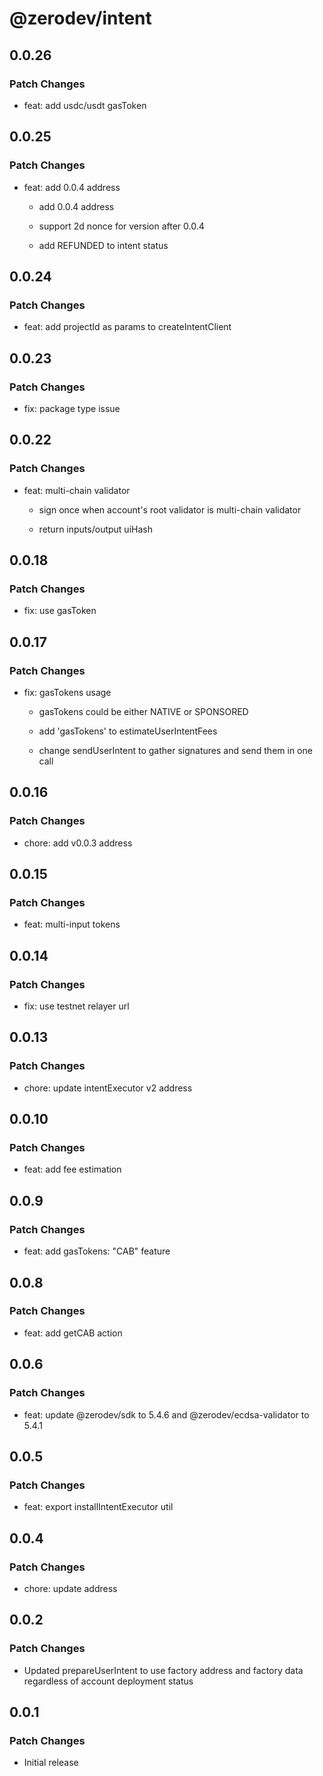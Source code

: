 # @zerodev/intent

## 0.0.26

### Patch Changes

- feat: add usdc/usdt gasToken

## 0.0.25

### Patch Changes

- feat: add 0.0.4 address

  - add 0.0.4 address

  - support 2d nonce for version after 0.0.4

  - add REFUNDED to intent status

## 0.0.24

### Patch Changes

- feat: add projectId as params to createIntentClient

## 0.0.23

### Patch Changes

- fix: package type issue

## 0.0.22

### Patch Changes

- feat: multi-chain validator

  - sign once when account's root validator is multi-chain validator

  - return inputs/output uiHash

## 0.0.18

### Patch Changes

- fix: use gasToken

## 0.0.17

### Patch Changes

- fix: gasTokens usage

  - gasTokens could be either NATIVE or SPONSORED

  - add 'gasTokens' to estimateUserIntentFees

  - change sendUserIntent to gather signatures and send them in one call

## 0.0.16

### Patch Changes

- chore: add v0.0.3 address

## 0.0.15

### Patch Changes

- feat: multi-input tokens

## 0.0.14

### Patch Changes

- fix: use testnet relayer url

## 0.0.13

### Patch Changes

- chore: update intentExecutor v2 address

## 0.0.10

### Patch Changes

- feat: add fee estimation

## 0.0.9

### Patch Changes

- feat: add gasTokens: "CAB" feature

## 0.0.8

### Patch Changes

- feat: add getCAB action

## 0.0.6

### Patch Changes

- feat: update @zerodev/sdk to 5.4.6 and @zerodev/ecdsa-validator to 5.4.1

## 0.0.5

### Patch Changes

- feat: export installIntentExecutor util

## 0.0.4

### Patch Changes

- chore: update address

## 0.0.2

### Patch Changes

- Updated prepareUserIntent to use factory address and factory data regardless of account deployment status

## 0.0.1

### Patch Changes

- Initial release
